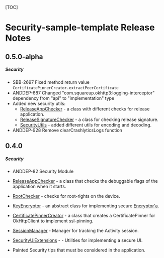 [TOC]
# Security-sample-template Release Notes
## 0.5.0-alpha
##### Security
* SBB-2697 Fixed method return value ```CertificatePinnerCreator.extractPeerCertificate```
* ANDDEP-687 Changed "com.squareup.okhttp3:logging-interceptor" dependency from "api" to "implementation" type
* Added new security utils:
    * [ReleaseAppChecker](lib-security/src/main/java/ru/surfstudio/android/security/app/ReleaseAppChecker.kt) - a class with different checks for release application.
    * [ReleaseSignatureChecker](lib-security/src/main/java/ru/surfstudio/android/security/app/ReleaseSignatureChecker.kt) - a class for checking release signature.
    * [SecurityUtils](lib-security/src/main/java/ru/surfstudio/android/security/crypto/security/SecurityUtils.kt) - added different utils for encoding and decoding.
* ANDDEP-928 Remove clearCrashlyticsLogs function
## 0.4.0
##### Security
* ANDDEP-82 Security Module
* [ReleaseAppChecker](lib-security/src/main/java/ru/surfstudio/android/security/app/ReleaseAppChecker.kt) - a class that checks the debuggable flags of the application when it starts.
* [RootChecker](lib-security/src/main/java/ru/surfstudio/android/security/root/RootChecker.kt) - checks for root-rights on the device.
* [KeyEncryptor](lib-security/src/main/java/ru/surfstudio/android/security/crypto/KeyEncryptor.kt) - an abstract class for implementing secure [Encryptor'a](../filestorage/lib-filestorage/src/main/java/ru/surfstudio/android/filestorage/encryptor/Encryptor.kt).
* [CertificatePinnerCreator](lib-security/src/main/java/ru/surfstudio/android/security/ssl/CertificatePinnerCreator.kt) - a class that creates a CertificatePinner for OkHttpClient to implement ssl-pinning.
* [SessionManager](lib-security/src/main/java/ru/surfstudio/android/security/session/SessionManager.kt) - Manager for tracking the Activity session.
* [SecurityUiExtensions](lib-security/src/main/java/ru/surfstudio/android/security/ui/SecurityUiExtensions.kt) - - Utilities for implementing a secure UI.

* Painted Security tips that must be considered in the application.
